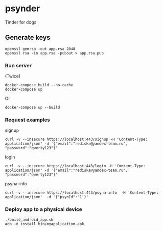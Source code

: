 # psynder
Tinder for dogs


## Generate keys
```
openssl genrsa -out app.rsa 2048
openssl rsa -in app.rsa -pubout > app.rsa.pub
```

### Run server

(Twice)
```
docker-compose build --no-cache
docker-compose up
```

Or
```
docker-compose up --build
```

### Request examples
signup
```
curl -v --insecure https://localhost:443/signup -H 'Content-Type: application/json' -d '{"email":"rediska@yandex-team.ru", "password":"qwerty123"}'
```
login
```
curl -v --insecure https://localhost:443/login -H 'Content-Type: application/json' -d '{"email":"rediska@yandex-team.ru", "password":"qwerty123"}'
```
psyna-info
```
curl -v --insecure https://localhost:443/psyna-info  -H 'Content-Type: application/json'  -d '{"psynId":'1'}'

```

### Deploy app to a physical device
```
./build_android_app.sh
adb -d install bin/myapplication.apk
```
